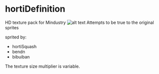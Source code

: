 # hortiDefinition
HD texture pack for Mindustry
![alt text](https://raw.githubusercontent.com/hortiSquash/hortiDefinition/main/icon.svg)
Attempts to be true to the original sprites

sprited by:

- hortiSquash
- bendn
- bibuiban

The texture size multiplier is variable.
